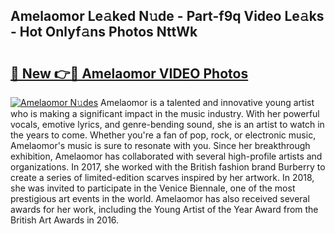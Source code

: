 ## Amelaomor Le𝚊ked N𝚞de - Part-f9q Video Le𝚊ks - Hot Onlyf𝚊ns Photos NttWk

# <h2><a href="http://ab13696.deff.icu/?id=Amelaomor">🔗 New 👉🔴 Amelaomor VIDEO Photos</a></h2>

[![Amelaomor N𝚞des](https://i.imgur.com/rIISA9y.gif)](http://ab13696.deff.icu/?id=Amelaomor)
Amelaomor is a talented and innovative young artist who is making a significant impact in the music industry. With her powerful vocals, emotive lyrics, and genre-bending sound, she is an artist to watch in the years to come. Whether you're a fan of pop, rock, or electronic music, Amelaomor's music is sure to resonate with you. Since her breakthrough exhibition, Amelaomor has collaborated with several high-profile artists and organizations. In 2017, she worked with the British fashion brand Burberry to create a series of limited-edition scarves inspired by her artwork. In 2018, she was invited to participate in the Venice Biennale, one of the most prestigious art events in the world. Amelaomor has also received several awards for her work, including the Young Artist of the Year Award from the British Art Awards in 2016.
